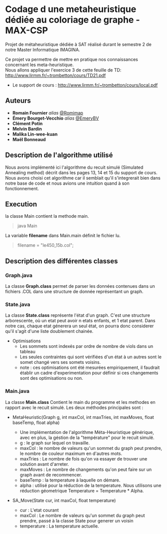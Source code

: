 # Codage d une metaheuristique dédiée au coloriage de graphe - MAX-CSP

Projet de métaheuristique dédiée à SAT réalisé durant le semestre 2 de notre Master Informatique IMAGINA.

Ce projet va permettre de mettre en pratique nos connaissances concernant les meta-heuristique.  
Nous allons appliquer l'exercice 3 de cette feuille de TD: http://www.lirmm.fr/~trombetton/cours/TD21.pdf

- Le support de cours : http://www.lirmm.fr/~trombetton/cours/local.pdf

## Auteurs


* **Romain Fournier** _alias_ [@Romimap](https://github.com/Romimap)
* **Émery Bourget-Vecchio** _alias_ [@EmeryBV](https://github.com/EmeryBV)
* **Clément Potin**
* **Melvin Bardin**
* **Malika Lin-wee-kuan**
* **Maël Bonneaud**


## Description de l'algorithme utilisé

Nous avons implémenté ici l'algorithme du recuit simulé (Simulated Annealing method) décrit dans les pages 13, 14 et 15 du support de cours.
Nous avons choisi cet algorithme car il semblait qu'il s'integrerait bien dans notre base de code et nous avions une intuition quand à son fonctionnement.

## Execution
la classe Main contient la methode main.
> java Main

La variable **filename** dans Main.main définit le fichier lu.
> filename = "le450_15b.col";

## Description des différentes classes

### Graph.java

La classe **Graph.class** permet de parser les données contenues dans un fichiers .COL dans une structure de donnée représentant un graph.

### State.java 

La classe **State.class** représente l'état d'un graph. C'est une structure arborescente, où un etat peut avoir n etats enfants, et 1 etat parent. Dans notre cas, chaque etat génerera un seul état, on pourra donc considerer qu'il s'agit d'une liste doublement chainée.
- Optimisations
  - Les sommets sont indexés par ordre de nombre de viols dans un tableau
  - Les seules contraintes qui sont vérifiées d'un état à un autres sont le somet changé vers ses somets voisins.
  - note : ces optimisations ont été mesurées empiriquement, il faudrait établir un cadre d'experimentation pour définir si ces changements sont des optimisations ou non.


### Main.java 

La classe **Main.class** Contient le main du programme et les methodes en rapport avec le recuit simulé.
Les deux méthodes principales sont :

- MetaHeuristic(Graph g, int maxCol, int maxTries, int maxMoves, float baseTemp, float alpha)
  - Une implémentation de l'algorithme Méta-Heuristique générique, avec en plus, la géstion de la "température" pour le recuit simulé.
  - g : le graph sur lequel on travaille.
  - maxCol : le nombre de valeurs qu'un sommet du graph peut prendre, le nombre de couleur maximum en d'autres mots.
  - maxTries : Le nombre de fois qu'on va essayer de trouver une solution avant d'arreter.
  - maxMoves : Le nombre de changements qu'on peut faire sur un graph avant de recommencer.
  - baseTemp : la temperature à laquelle on démare.
  - alpha : utilisé pour la réduction de la temperature. Nous utilisons une réduction géometrique Temperature = Temperature * Alpha.


- SA_Move(State cur, int maxCol, float temperature) 
  - cur : L'etat courant
  - maxCol : Le nombre de valeurs qu'un sommet du graph peut prendre, passé à la classe State pour generer un voisin
  - temperature : La temperature actuelle.


